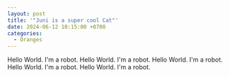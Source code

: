 ```yaml
---
layout: post
title: '"Juni is a super cool Cat"'
date: 2024-06-12 10:15:00 +0700
categories:
  - Oranges
---
```



Hello World. I'm a robot. Hello World. I'm a robot. Hello World. I'm a robot. Hello World. I'm a robot. Hello World. I'm a robot. 
